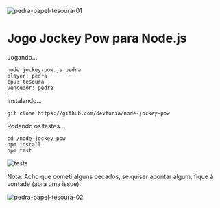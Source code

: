 ![pedra-papel-tesoura-01](https://user-images.githubusercontent.com/1257048/101557691-4594e780-399c-11eb-9310-bd6a144b401c.jpg)

# Jogo Jockey Pow para Node.js

Jogando...

    node jockey-pow.js pedra
    player: pedra
    cpu: tesoura
    vencedor: pedra

Instalando...

    git clone https://github.com/devfuria/node-jockey-pow

Rodando os testes...

    cd /node-jockey-pow
    npm install
    npm test

![tests](https://user-images.githubusercontent.com/1257048/101559409-d6b98d80-399f-11eb-85b9-3f4b92777676.png)


Nota: Acho que cometi alguns pecados, se quiser apontar algum, fique à vontade (abra uma issue).

![pedra-papel-tesoura-02](https://user-images.githubusercontent.com/1257048/101557687-44fc5100-399c-11eb-94c5-02f8a72c4463.jpg)
